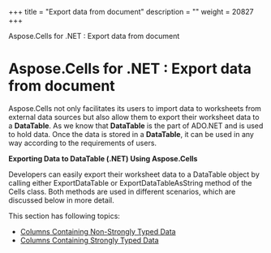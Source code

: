 +++
title = "Export data from document" 
description = "" 
weight = 20827 
+++

Aspose.Cells for .NET : Export data from document  

# Aspose.Cells for .NET : Export data from document


Aspose.Cells not only facilitates its users to import data to worksheets from external data sources but also allow them to export their worksheet data to a **DataTable**. As we know that **DataTable** is the part of ADO.NET and is used to hold data. Once the data is stored in a **DataTable**, it can be used in any way according to the requirements of users.

**Exporting Data to DataTable (.NET) Using Aspose.Cells**

Developers can easily export their worksheet data to a DataTable object by calling either ExportDataTable or ExportDataTableAsString method of the Cells class. Both methods are used in different scenarios, which are discussed below in more detail.

This section has following topics:

*   [Columns Containing Non-Strongly Typed Data](https://docs2.aspose.com/cells/net/plugins/asposecellsnetforvsto/missingfeaturesinvsto/importandexportworksheet/exportdatafromdocument/columns+containing+non-strongly+typed+data)
*   [Columns Containing Strongly Typed Data](https://docs2.aspose.com/cells/net/plugins/asposecellsnetforvsto/missingfeaturesinvsto/importandexportworksheet/exportdatafromdocument/columns+containing+strongly+typed+data)

